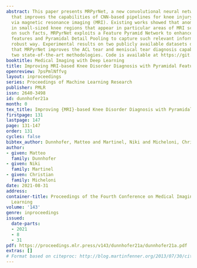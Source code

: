 ```yaml
---
abstract: This paper presents MRPyrNet, a new convolutional neural network (CNN) architecture
  that improves the capabilities of CNN-based pipelines for knee injury detection
  via magnetic resonance imaging (MRI). Existing works showed that anomalies are localized
  in small-sized knee regions that appear in particular areas of MRI scans. Based
  on such facts, MRPyrNet exploits a Feature Pyramid Network to enhance small appearing
  features and Pyramidal Detail Pooling to capture such relevant information in a
  robust way. Experimental results on two publicly available datasets demonstrate
  that MRPyrNet improves the ACL tear and meniscal tear diagnosis capabilities of
  two state-of-the-art methodologies. Code is available at https://git.io/JtMPH.
booktitle: Medical Imaging with Deep Learning
title: Improving MRI-based Knee Disorder Diagnosis with Pyramidal Feature Details
openreview: 7psPmlNffvg
layout: inproceedings
series: Proceedings of Machine Learning Research
publisher: PMLR
issn: 2640-3498
id: dunnhofer21a
month: 0
tex_title: Improving {MRI}-based Knee Disorder Diagnosis with Pyramidal Feature Details
firstpage: 131
lastpage: 147
page: 131-147
order: 131
cycles: false
bibtex_author: Dunnhofer, Matteo and Martinel, Niki and Micheloni, Christian
author:
- given: Matteo
  family: Dunnhofer
- given: Niki
  family: Martinel
- given: Christian
  family: Micheloni
date: 2021-08-31
address:
container-title: Proceedings of the Fourth Conference on Medical Imaging with Deep
  Learning
volume: '143'
genre: inproceedings
issued:
  date-parts:
  - 2021
  - 8
  - 31
pdf: https://proceedings.mlr.press/v143/dunnhofer21a/dunnhofer21a.pdf
extras: []
# Format based on citeproc: http://blog.martinfenner.org/2013/07/30/citeproc-yaml-for-bibliographies/
---
```

